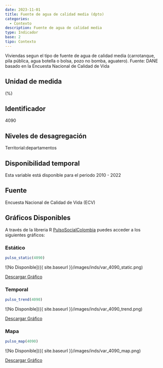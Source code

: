 ```yaml
---
date: 2023-11-01
title: Fuente de agua de calidad media (dpto)
categories:
  - Contexto
description: Fuente de agua de calidad media
type: Indicador
base: 2
tipo: Contexto
--- 
```


Viviendas segun el tipo de fuente de agua de calidad media (carrotanque, pila pública, agua botella o bolsa, pozo no bomba, aguatero).
Fuente: DANE basado en la Encuesta Nacional de Calidad de Vida

## Unidad de medida
(%)

## Identificador
4090

## Niveles de desagregación
Territorial:departamentos

## Disponibilidad temporal
Esta variable está disponible para el periodo 2010 - 2022

## Fuente
Encuesta Nacional de Calidad de Vida (ECV)

## Gráficos Disponibles

A través de la libreria R [PulsoSocialColombia](https://github.com/pulsosocialcolombia/PulsoSocialColombia) puedes acceder a los siguientes gráficos:

### Estático

``` R
pulso_static(4090)
```

![No Disponible]({{ site.baseurl }}/images/inds/var_4090_static.png)

<a href='{{ site.baseurl }}/images/inds/var_4090_static.png'>Descargar Gráfico</a>

### Temporal

``` R
pulso_trend(4090)
```

![No Disponible]({{ site.baseurl }}/images/inds/var_4090_trend.png)

<a href='{{ site.baseurl }}/images/inds/var_4090_trend.png'>Descargar Gráfico</a>

### Mapa

``` R
pulso_map(4090)
```

![No Disponible]({{ site.baseurl }}/images/inds/var_4090_map.png)

<a href='{{ site.baseurl }}/images/inds/var_4090_map.png'>Descargar Gráfico</a>
